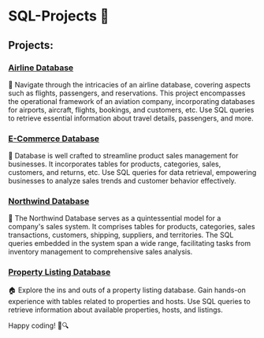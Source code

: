 # SQL-Projects 🚀

## Projects:

### [Airline Database](https://github.com/Yogesh17-falcon/SQL-Projects/tree/main/Airline%20DB)
🛫 Navigate through the intricacies of an airline database, covering aspects such as flights, passengers, and reservations. This project encompasses the operational framework of an aviation company, incorporating databases for airports, aircraft, flights, bookings, and customers, etc. Use SQL queries to retrieve essential information about travel details, passengers, and more.

### [E-Commerce Database](https://github.com/Yogesh17-falcon/SQL-Projects/tree/main/E-Commerce%20DB)
🛒 Database is well crafted to streamline product sales management for businesses. It incorporates tables for products, categories, sales, customers, and returns, etc. Use SQL queries for data retrieval, empowering businesses to analyze sales trends and customer behavior effectively.

### [Northwind Database](https://github.com/Yogesh17-falcon/SQL-Projects/tree/main/Northwind%20DB)
🏪 The Northwind Database serves as a quintessential model for a company's sales system. It comprises tables for products, categories, sales transactions, customers, shipping, suppliers, and territories. The SQL queries embedded in the system span a wide range, facilitating tasks from inventory management to comprehensive sales analysis.

### [Property Listing Database](https://github.com/Yogesh17-falcon/SQL-Projects/tree/main/Property%20Listing%20DB)
🏠 Explore the ins and outs of a property listing database. Gain hands-on experience with tables related to properties and hosts. Use SQL queries to retrieve information about available properties, hosts, and listings.

Happy coding! 🚀🔍
